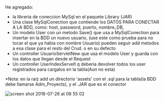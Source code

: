 He agregado:
- la libreria de coneccion MySql en el paquete Library (JAR)
- Una clase MySqlConection que contiende los DATOS PARA CONECTAR A LA BDD, como: host, password, puerto, nombre_DB, 
- Un modelo User con un metodo Save() que usa a MySqlConection para insertar en la BDD un nuevo usuario, 
  (use este como prueba para no tocar el que ya habia con nombre Usuario) pueden seguir add metodos a esa clase
  para el resto del Crud. o en su defecto 
- Un controller UsuarioServletNew que usa el modelo User y guarda con los datos que llegan desde el Request
- Un controller UserIndexServelt q deberia devolver todos los user registrados para cargalos en la tabla(Aun no esta)

*Nota: en la raiz add un directorio 'assets' con el .sql para la tabla(la BDD debe llamarse Adm_Proyects), y el .JAR que es el conector



![screen shot 2016-07-26 at 08 55 02](https://cloud.githubusercontent.com/assets/10735382/17147240/974df8ce-5327-11e6-817e-9dd54adda4f9.png)
